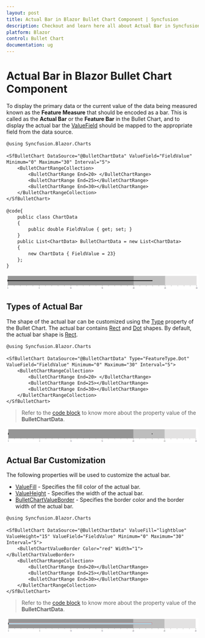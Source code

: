 ```yaml
---
layout: post
title: Actual Bar in Blazor Bullet Chart Component | Syncfusion
description: Checkout and learn here all about Actual Bar in Syncfusion Blazor Bullet Chart component and much more.
platform: Blazor
control: Bullet Chart 
documentation: ug
---
```


# Actual Bar in Blazor Bullet Chart Component

To display the primary data or the current value of the data being measured known as the **Feature Measure** that should be encoded as a bar. This is called as the **Actual Bar** or the **Feature Bar** in the Bullet Chart, and to display the actual bar the [ValueField](https://help.syncfusion.com/cr/blazor/Syncfusion.Blazor.Charts.SfBulletChart-1.html#Syncfusion_Blazor_Charts_SfBulletChart_1_ValueField) should be mapped to the appropriate field from the data source.

```cshtml
@using Syncfusion.Blazor.Charts

<SfBulletChart DataSource="@BulletChartData" ValueField="FieldValue" Minimum="0" Maximum="30" Interval="5">
    <BulletChartRangeCollection>
        <BulletChartRange End=20> </BulletChartRange>
        <BulletChartRange End=25></BulletChartRange>
        <BulletChartRange End=30></BulletChartRange>
    </BulletChartRangeCollection>
</SfBulletChart>

@code{
    public class ChartData
    {
        public double FieldValue { get; set; }
    }
    public List<ChartData> BulletChartData = new List<ChartData>
    {
        new ChartData { FieldValue = 23}
    };
}
```

![Actual Bar in Bullet Chart](images/value-bar.png)

## Types of Actual Bar

The shape of the actual bar can be customized using the [Type](https://help.syncfusion.com/cr/blazor/Syncfusion.Blazor.Charts.SfBulletChart-1.html#Syncfusion_Blazor_Charts_SfBulletChart_1_Type) property of the Bullet Chart. The actual bar contains [Rect](https://help.syncfusion.com/cr/blazor/Syncfusion.Blazor.Charts.FeatureType.html#Syncfusion_Blazor_Charts_FeatureType_Rect) and [Dot](https://help.syncfusion.com/cr/blazor/Syncfusion.Blazor.Charts.FeatureType.html#Syncfusion_Blazor_Charts_FeatureType_Dot) shapes. By default, the actual bar shape is [Rect](https://help.syncfusion.com/cr/blazor/Syncfusion.Blazor.Charts.FeatureType.html#Syncfusion_Blazor_Charts_FeatureType_Rect).

```cshtml
@using Syncfusion.Blazor.Charts

<SfBulletChart DataSource="@BulletChartData" Type="FeatureType.Dot" ValueField="FieldValue" Minimum="0" Maximum="30" Interval="5">
    <BulletChartRangeCollection>
        <BulletChartRange End=20> </BulletChartRange>
        <BulletChartRange End=25></BulletChartRange>
        <BulletChartRange End=30></BulletChartRange>
    </BulletChartRangeCollection>
</SfBulletChart>
```

> Refer to the [code block](#feature-bar) to know more about the property value of the **BulletChartData**.

![Types of Actual Bar](images/value-type.png)

## Actual Bar Customization

The following properties will be used to customize the actual bar.

* [ValueFill](https://help.syncfusion.com/cr/blazor/Syncfusion.Blazor.Charts.SfBulletChart-1.html#Syncfusion_Blazor_Charts_SfBulletChart_1_ValueFill) - Specifies the fill color of the actual bar.
* [ValueHeight](https://help.syncfusion.com/cr/blazor/Syncfusion.Blazor.Charts.SfBulletChart-1.html#Syncfusion_Blazor_Charts_SfBulletChart_1_ValueHeight) - Specifies the width of the actual bar.
* [BulletChartValueBorder](https://help.syncfusion.com/cr/blazor/Syncfusion.Blazor.Charts.BulletChartValueBorder.html) - Specifies the border color and the border width of the actual bar.

```cshtml
@using Syncfusion.Blazor.Charts

<SfBulletChart DataSource="@BulletChartData" ValueFill="lightblue" ValueHeight="15" ValueField="FieldValue" Minimum="0" Maximum="30" Interval="5">
    <BulletChartValueBorder Color="red" Width="1"></BulletChartValueBorder>
    <BulletChartRangeCollection>
        <BulletChartRange End=20></BulletChartRange>
        <BulletChartRange End=25></BulletChartRange>
        <BulletChartRange End=30></BulletChartRange>
    </BulletChartRangeCollection>
</SfBulletChart>
```

> Refer to the [code block](#feature-bar) to know more about  the property value of the **BulletChartData**.

![Actual Bar - Customization](images/valuebar-custom.png)
